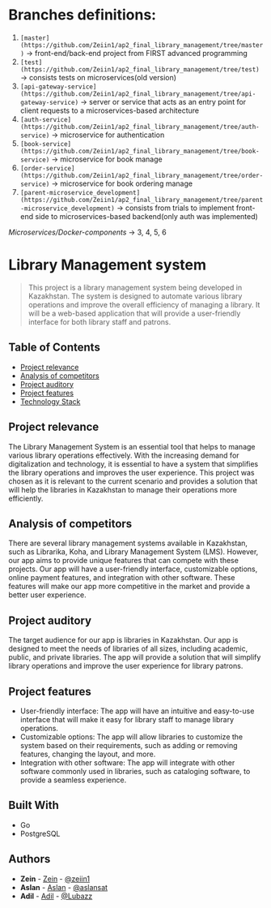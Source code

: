# Branches definitions:
1. `[master](https://github.com/Zeiin1/ap2_final_library_management/tree/master)` -> front-end/back-end project from FIRST advanced programming
2. `[test](https://github.com/Zeiin1/ap2_final_library_management/tree/test)` -> consists tests on microservices(old version)
3. `[api-gateway-service](https://github.com/Zeiin1/ap2_final_library_management/tree/api-gateway-service)` -> server or service that acts as an entry point for client requests to a microservices-based architecture
4. `[auth-service](https://github.com/Zeiin1/ap2_final_library_management/tree/auth-service)` -> microservice for authentication
5. `[book-service](https://github.com/Zeiin1/ap2_final_library_management/tree/book-service)` -> microservice for book manage
6. `[order-service](https://github.com/Zeiin1/ap2_final_library_management/tree/order-service)` -> microservice for book ordering manage
7. `[parent-microservice_development](https://github.com/Zeiin1/ap2_final_library_management/tree/parent-microservice_development)` -> consists from trials to implement front-end side to microservices-based backend(only auth was implemented)

*Microservices/Docker-components* -> 3, 4, 5, 6

# Library Management system
> This project is a library management system being 
> developed in Kazakhstan. The system is designed to
> automate various library operations and improve 
> the overall efficiency of managing a library. 
> It will be a web-based application that will 
> provide a user-friendly interface for both 
> library staff and patrons.

## Table of Contents
- [Project relevance](#project-relevance)
- [Analysis of competitors](#analysis-of-competitors)
- [Project auditory](#project-auditory)
- [Project features](#project-features)
- [Technology Stack](#built-with)

## Project relevance
The Library Management System is an essential 
tool that helps to manage various library operations 
effectively. With the increasing demand for 
digitalization and technology, it is essential 
to have a system that simplifies the library 
operations and improves the user experience. 
This project was chosen as it is relevant to 
the current scenario and provides a solution 
that will help the libraries in Kazakhstan to 
manage their operations more efficiently.

## Analysis of competitors
There are several library management systems 
available in Kazakhstan, such as Librarika, 
Koha, and Library Management System (LMS). 
However, our app aims to provide unique features 
that can compete with these projects. 
Our app will have a user-friendly interface,
customizable options, online payment features, 
and integration with other software. These 
features will make our app more competitive in 
the market and provide a better user experience.

## Project auditory
The target audience for our app is libraries in 
Kazakhstan. Our app is designed to meet the needs 
of libraries of all sizes, including academic, 
public, and private libraries. The app will provide
a solution that will simplify library operations
and improve the user experience for library patrons.

## Project features
* User-friendly interface: The app will have an intuitive and easy-to-use interface that will make it easy for library staff to manage library operations.
* Customizable options: The app will allow libraries to customize the system based on their requirements, such as adding or removing features, changing the layout, and more.
* Integration with other software: The app will integrate with other software commonly used in libraries, such as cataloging software, to provide a seamless experience.

## Built With
* Go
* PostgreSQL

## Authors

* **Zein** - [Zein](https://github.com/Zeiin1) - [@zeiin1](https://t.me/zeiin1)
* **Aslan** - [Aslan](https://github.com/sat0urn) - [@aslansat](https://t.me/aslansat)
* **Adil** - [Adil](https://github.com/s) - [@Lubazz](https://t.me/Lubazz)

                                                
                                                
                                                
                                                
                                                
                                                
